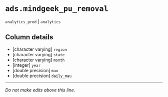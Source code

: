 # `ads.mindgeek_pu_removal`
`analytics_prod` | `analytics`

## Column details
* [character varying] `region`
* [character varying] `state`
* [character varying] `month`
* [integer]   `year`
* [double precision] `mau`
* [double precision] `daily_mau`

-------------------------------------------------------------------------------
*Do not make edits above this line.*
